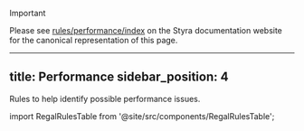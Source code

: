 > [!IMPORTANT]
> Please see [rules/performance/index](https://docs.styra.com/regal/rules/performance/index) on the Styra documentation website for the canonical representation of this page.

---
title: Performance
sidebar_position: 4
---

Rules to help identify possible performance issues.

import RegalRulesTable from '@site/src/components/RegalRulesTable';

<!-- markdownlint-disable MD033 -->
<RegalRulesTable category="performance"/>
